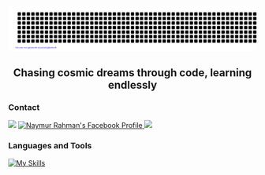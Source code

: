 <div align="center">
  
![naymur](gitartwork.svg)

</div>

<h2 align="center">Chasing cosmic dreams through code, learning endlessly</h2>

### Contact

<a target="_blank" href="https://www.linkedin.com/in/nymur-rahman-b76269178/"><img src="https://img.shields.io/badge/-LinkedIn-0077B5?style=for-the-badge&logo=Linkedin&logoColor=white"></img></a>
<a href="https://www.facebook.com/tusher2001" target="_blank">
  <img src="https://img.shields.io/badge/-Facebook-1877F2?style=for-the-badge&logo=Facebook&logoColor=white" alt="Naymur Rahman's Facebook Profile">
</a>
<a target="_blank" href="http://naymur.me/"><img src="https://img.shields.io/badge/-WEB-FF4088?style=for-the-badge&logo=Hugo&logoColor=white"></img></a>	

### Languages and Tools 
[![My Skills](https://skillicons.dev/icons?i=html,css,javascript,ts,react,figma,bootstrap,tailwind,express,firebase,git,github,mongodb,nodejs,postman,nextjs,vite,webstorm)](https://skillicons.dev)
